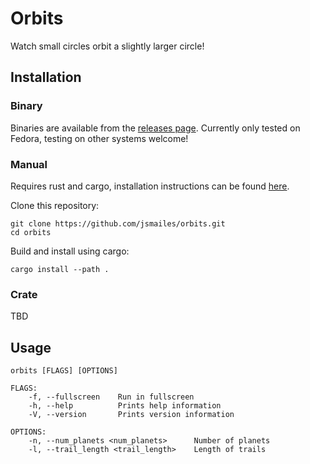 # Orbits

Watch small circles orbit a slightly larger circle!

## Installation

### Binary

Binaries are available from the [releases page](https://github.com/jsmailes/data-matrix/releases).
Currently only tested on Fedora, testing on other systems welcome!

### Manual

Requires rust and cargo, installation instructions can be found [here](https://www.rust-lang.org/tools/install).

Clone this repository:
```
git clone https://github.com/jsmailes/orbits.git
cd orbits
```

Build and install using cargo:
```
cargo install --path .
```

### Crate

TBD

## Usage

```
orbits [FLAGS] [OPTIONS]

FLAGS:
    -f, --fullscreen    Run in fullscreen
    -h, --help          Prints help information
    -V, --version       Prints version information

OPTIONS:
    -n, --num_planets <num_planets>      Number of planets
    -l, --trail_length <trail_length>    Length of trails
```
